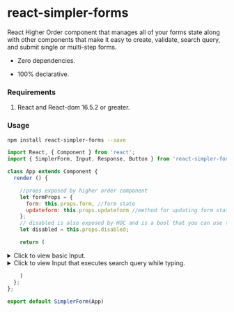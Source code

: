 # react-simpler-forms
React Higher Order component that manages all of your forms state along with other components that make it easy to create, validate, search query, and submit single or multi-step forms.

* Zero dependencies.

* 100% declarative.

### Requirements
1. React and React-dom 16.5.2 or greater.

### Usage

```bash
npm install react-simpler-forms --save
```

```js
import React, { Component } from 'react';
import { SimplerForm, Input, Response, Button } from 'react-simpler-forms';

class App extends Component {
  render () {

    //props exposed by higher order component
    let formProps = {
      form: this.props.form, //form state
      updateform: this.props.updateform //method for updating form state
    };
    // disabled is also exposed by HOC and is a bool that you can use to disable the submit button.
    let disabled = this.props.disabled;

    return (
```
<details>
  <summary>Click to view basic Input.</summary>
  <p>
  
```js
    <div className='input-Container'>

      <Response {...formProps} for={'first_name'} errorClassName={'input-response-error'} />

      <label className='label'>First Name:</label>

      <Input
        {...formProps}
        name={'first_name'}
        className={'input'}
        focusedClassName={'input-focused'}
        errorClassName={'input-error'}
        validators={[
          {method: "notEmpty", error: "First name cannot be empty."},
          {method: "onlyLetters", error: "First name can only contain letters."},
          {method: "maxCharaters", error: "First name cannot be longer than 35 characters."}
        ]}
      />

    </div>
```
</p>
</details>

<details>
  <summary>Click to view Input that executes search query while typing.</summary>
  <p>
  
```js
    <div className='Input-Container'>

      <Response {...formProps} for='email' errorClassName='input-response-error' successClassName='input-response-success'/>

      <label className='label'>Email:</label>

      // Query send JSON post request after user stops typing and input has been validated.
      <Input
        {...formProps}
        name='email'
        className='input'
        focusedClassName='input-focused'
        errorClassName='input-error'
        query='http://yourwebsite.com/account/checkemail'
        delayError={1400}
        type='email'
        validators={[
          {method: "notEmpty", error: "Email name cannot be empty."},
          {method: "validEmail", error: "Please enter a valid email."}
        ]}
      />

    </div>
```
</p>
</details>

```js
    )
  };
};

export default SimplerForm(App)
```